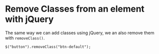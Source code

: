 # Remove Classes from an element with jQuery
The same way we can add classes using jQuery, we an also remove them with `removeClass()`.

`$("button").removeClass("btn-default");`
